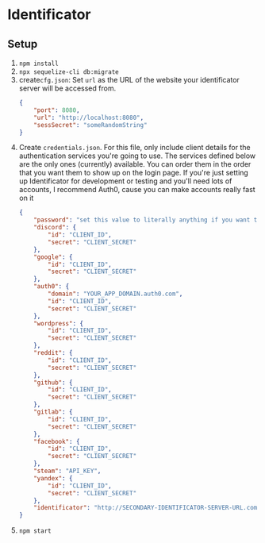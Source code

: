 # Identificator

## Setup
1. `npm install`
2. `npx sequelize-cli db:migrate`
3. create`cfg.json`:
    Set `url` as the URL of the website your identificator server will be accessed from.
    ```json
    {
        "port": 8080,
        "url": "http://localhost:8080",
        "sessSecret": "someRandomString"
    }
    ```
4. Create `credentials.json`. For this file, only include client details for the authentication services you're going to use.
    The services defined below are the only ones (currently) available.
    You can order them in the order that you want them to show up on the login page.
    If you're just setting up Identificator for development or testing and you'll need lots of accounts, I recommend Auth0, cause you can make accounts really fast on it
    ```json
    {
        "password": "set this value to literally anything if you want to enable local passwords",
        "discord": {
            "id": "CLIENT_ID",
            "secret": "CLIENT_SECRET"
        },
        "google": {
            "id": "CLIENT_ID",
            "secret": "CLIENT_SECRET"
        },
        "auth0": {
            "domain": "YOUR_APP_DOMAIN.auth0.com",
            "id": "CLIENT_ID",
            "secret": "CLIENT_SECRET"
        },
        "wordpress": {
            "id": "CLIENT_ID",
            "secret": "CLIENT_SECRET"
        },
        "reddit": {
            "id": "CLIENT_ID",
            "secret": "CLIENT_SECRET"
        },
        "github": {
            "id": "CLIENT_ID",
            "secret": "CLIENT_SECRET"
        },
        "gitlab": {
            "id": "CLIENT_ID",
            "secret": "CLIENT_SECRET"
        },
        "facebook": {
            "id": "CLIENT_ID",
            "secret": "CLIENT_SECRET"
        },
        "steam": "API_KEY",
        "yandex": {
            "id": "CLIENT_ID",
            "secret": "CLIENT_SECRET"
        },
        "identificator": "http://SECONDARY-IDENTIFICATOR-SERVER-URL.com"
    }
    ```
5. `npm start`